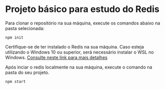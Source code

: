 # Projeto básico para estudo do Redis

Para clonar o repositório na sua máquina, execute os comandos abaixo na pasta selecionada:

```
npm init
```

Certifique-se de ter instalado o Redis na sua máquina. Caso esteja utilizando o Windows 10 ou superior, será necessário instalar o WSL no Windows.
[Consulte neste link para mais detalhes](https://redis.com/blog/redis-on-windows-10/)

Após inciar o redis localmente na sua máquina, execute o comando na pasta do seu projeto.

```
npm start
```
